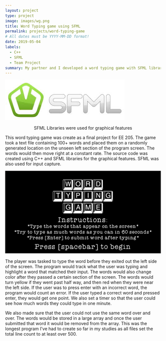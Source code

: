 ```yaml
---
layout: project
type: project
image: images/wg.png
title: Word Typing game using SFML
permalink: projects/word-typing-game
# All dates must be YYYY-MM-DD format!
date: 2019-05-04
labels:
  - C++
  - SFML
  - Team Project
summary: My partner and I developed a word typing game with SFML libraries using C++.
---
```


<img class="ui large centered rounded image" src="/images/wordgame-sfml.jpg">
<p align="center">SFML Libraries were used for graphical features</p>

This word typing game was create as a final project for EE 205. The game took a text file containing 100+ words and placed them on a randomly generated location on the unseen left section of the program screen. The words would then move right at a constant rate. The source code was created using C++ and SFML libraries for the graphical features. SFML was also used for input capture.

<img class="ui large centered rounded image" src="/images/wordgame-title.png">

The player was tasked to type the word before they exited out the left side of the screen. The program would track what the user was typing and highlight a word that matched their input. The words would also change color after they passed a certain section of the screen. The words would turn yellow if they went past half way, and then red when they were near the left side. If the user was to press enter with an incorrect word, the program would count an error. If the user typed a correct word and pressed enter, they would get one point. We also set a timer so that the user could see how much words they could type in one minute.

We also made sure that the user could not use the same word over and over. The words would be stored in a large array and once the user submitted that word it would be removed from the array. This was the longest program I've had to create so far in my studies as all files set the total line count to at least over 500.



